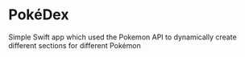 # PokéDex

Simple Swift app which used the Pokemon API to dynamically create different sections for different Pokémon




